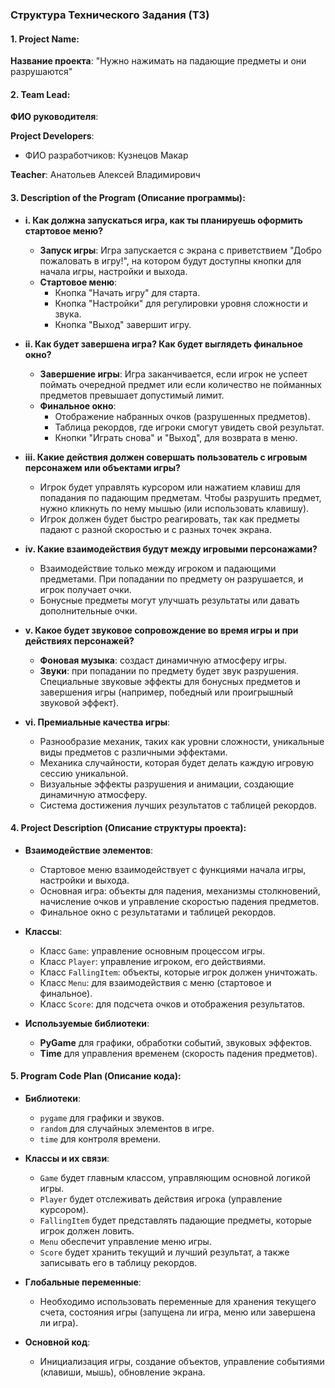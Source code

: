 
### Структура Технического Задания (ТЗ)

#### 1. **Project Name**: 
   **Название проекта**: "Нужно нажимать на падающие предметы и они разрушаются"

#### 2. **Team Lead**:
   **ФИО руководителя**: 

   **Project Developers**:
   - ФИО разработчиков: Кузнецов Макар

   **Teacher**: Анатольев Алексей Владимирович
  
#### 3. **Description of the Program** (Описание программы):

- **i. Как должна запускаться игра, как ты планируешь оформить стартовое меню?**
   - **Запуск игры**: Игра запускается с экрана с приветствием "Добро пожаловать в игру!", на котором будут доступны кнопки для начала игры, настройки и выхода.
   - **Стартовое меню**: 
     - Кнопка "Начать игру" для старта.
     - Кнопка "Настройки" для регулировки уровня сложности и звука.
     - Кнопка "Выход" завершит игру.

- **ii. Как будет завершена игра? Как будет выглядеть финальное окно?**
   - **Завершение игры**: Игра заканчивается, если игрок не успеет поймать очередной предмет или если количество не пойманных предметов превышает допустимый лимит.
   - **Финальное окно**:
     - Отображение набранных очков (разрушенных предметов).
     - Таблица рекордов, где игроки смогут увидеть свой результат.
     - Кнопки "Играть снова" и "Выход", для возврата в меню.

- **iii. Какие действия должен совершать пользователь с игровым персонажем или объектами игры?**
   - Игрок будет управлять курсором или нажатием клавиш для попадания по падающим предметам. Чтобы разрушить предмет, нужно кликнуть по нему мышью (или использовать клавишу).
   - Игрок должен будет быстро реагировать, так как предметы падают с разной скоростью и с разных точек экрана.

- **iv. Какие взаимодействия будут между игровыми персонажами?**
   - Взаимодействие только между игроком и падающими предметами. При попадании по предмету он разрушается, и игрок получает очки.
   - Бонусные предметы могут улучшать результаты или давать дополнительные очки.

- **v. Какое будет звуковое сопровождение во время игры и при действиях персонажей?**
   - **Фоновая музыка**: создаст динамичную атмосферу игры.
   - **Звуки**: при попадании по предмету будет звук разрушения. Специальные звуковые эффекты для бонусных предметов и завершения игры (например, победный или проигрышный звуковой эффект).

- **vi. Премиальные качества игры**:
   - Разнообразие механик, таких как уровни сложности, уникальные виды предметов с различными эффектами.
   - Механика случайности, которая будет делать каждую игровую сессию уникальной.
   - Визуальные эффекты разрушения и анимации, создающие динамичную атмосферу.
   - Система достижения лучших результатов с таблицей рекордов.

#### 4. **Project Description** (Описание структуры проекта):

- **Взаимодействие элементов**: 
   - Стартовое меню взаимодействует с функциями начала игры, настройки и выхода.
   - Основная игра: объекты для падения, механизмы столкновений, начисление очков и управление скоростью падения предметов.
   - Финальное окно с результатами и таблицей рекордов.

- **Классы**: 
   - Класс `Game`: управление основным процессом игры.
   - Класс `Player`: управление игроком, его действиями.
   - Класс `FallingItem`: объекты, которые игрок должен уничтожать.
   - Класс `Menu`: для взаимодействия с меню (стартовое и финальное).
   - Класс `Score`: для подсчета очков и отображения результатов.

- **Используемые библиотеки**:
   - **PyGame** для графики, обработки событий, звуковых эффектов.
   - **Time** для управления временем (скорость падения предметов).

#### 5. **Program Code Plan** (Описание кода):

- **Библиотеки**: 
   - `pygame` для графики и звуков.
   - `random` для случайных элементов в игре.
   - `time` для контроля времени.

- **Классы и их связи**:
   - `Game` будет главным классом, управляющим основной логикой игры.
   - `Player` будет отслеживать действия игрока (управление курсором).
   - `FallingItem` будет представлять падающие предметы, которые игрок должен ловить.
   - `Menu` обеспечит управление меню игры.
   - `Score` будет хранить текущий и лучший результат, а также записывать его в таблицу рекордов.

- **Глобальные переменные**:
   - Необходимо использовать переменные для хранения текущего счета, состояния игры (запущена ли игра, меню или завершена ли игра).

- **Основной код**:
   - Инициализация игры, создание объектов, управление событиями (клавиши, мышь), обновление экрана.
